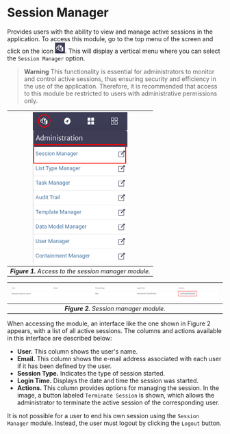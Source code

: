 # Session Manager

Provides users with the ability to view and manage active sessions in the application. To access this module, go to the top menu of the screen and click on the icon ![administration_icon](images/icons/administration_icon.png). This will display a vertical menu where you can select the `Session Manager` option.

> **Warning** This functionality is essential for administrators to monitor and control active sessions, thus ensuring security and efficiency in the use of the application. Therefore, it is recommended that access to this module be restricted to users with administrative permissions only.

| ![access_session_manager](images/access_sessman.png) |
| :--: |
| ***Figure 1.** Access to the session manager module.* |

| ![session_manager](images/sessman_module.png) |
| :--: |
| ***Figure 2.** Session manager module.* |

When accessing the module, an interface like the one shown in Figure 2 appears, with a list of all active sessions. The columns and actions available in this interface are described below:

* **User.** This column shows the user's name.
* **Email.** This column shows the e-mail address associated with each user if it has been defined by the user.
* **Session Type.** Indicates the type of session started.
* **Login Time.** Displays the date and time the session was started.
* **Actions.** This column provides options for managing the session. In the image, a button labeled `Terminate Session` is shown, which allows the administrator to terminate the active session of the corresponding user.

It is not possible for a user to end his own session using the `Session Manager` module. Instead, the user must logout by clicking the `Logout` button.
